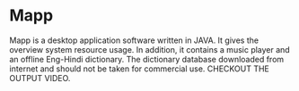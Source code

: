 # Mapp
Mapp is a desktop application software written in JAVA. 
It gives the overview system resource usage. 
In addition, it contains a music player and an offline Eng-Hindi dictionary. 
The dictionary database downloaded from internet and should not be taken for commercial use. 
CHECKOUT THE OUTPUT VIDEO.

